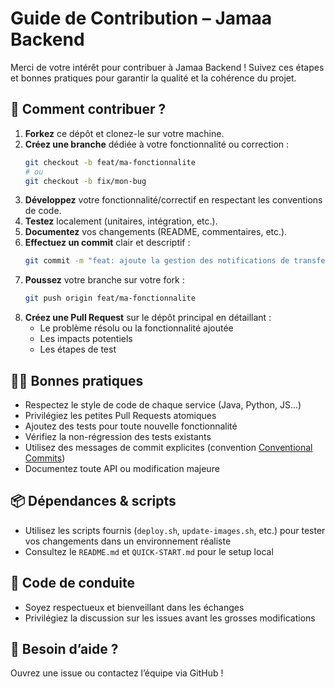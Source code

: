 # Guide de Contribution – Jamaa Backend

Merci de votre intérêt pour contribuer à Jamaa Backend ! Suivez ces étapes et bonnes pratiques pour garantir la qualité et la cohérence du projet.

## 🚀 Comment contribuer ?

1. **Forkez** ce dépôt et clonez-le sur votre machine.
2. **Créez une branche** dédiée à votre fonctionnalité ou correction :
   ```bash
   git checkout -b feat/ma-fonctionnalite
   # ou
   git checkout -b fix/mon-bug
   ```
3. **Développez** votre fonctionnalité/correctif en respectant les conventions de code.
4. **Testez** localement (unitaires, intégration, etc.).
5. **Documentez** vos changements (README, commentaires, etc.).
6. **Effectuez un commit** clair et descriptif :
   ```bash
   git commit -m "feat: ajoute la gestion des notifications de transfert"
   ```
7. **Poussez** votre branche sur votre fork :
   ```bash
   git push origin feat/ma-fonctionnalite
   ```
8. **Créez une Pull Request** sur le dépôt principal en détaillant :
   - Le problème résolu ou la fonctionnalité ajoutée
   - Les impacts potentiels
   - Les étapes de test

## 🧑‍💻 Bonnes pratiques
- Respectez le style de code de chaque service (Java, Python, JS...)
- Privilégiez les petites Pull Requests atomiques
- Ajoutez des tests pour toute nouvelle fonctionnalité
- Vérifiez la non-régression des tests existants
- Utilisez des messages de commit explicites (convention [Conventional Commits](https://www.conventionalcommits.org/fr/v1.0.0/))
- Documentez toute API ou modification majeure

## 📦 Dépendances & scripts
- Utilisez les scripts fournis (`deploy.sh`, `update-images.sh`, etc.) pour tester vos changements dans un environnement réaliste
- Consultez le `README.md` et `QUICK-START.md` pour le setup local

## 🤝 Code de conduite
- Soyez respectueux et bienveillant dans les échanges
- Privilégiez la discussion sur les issues avant les grosses modifications

## 📧 Besoin d’aide ?
Ouvrez une issue ou contactez l’équipe via GitHub !
